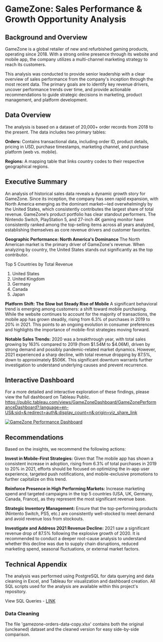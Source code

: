 
# GameZone: Sales Performance & Growth Opportunity Analysis

## Background and Overview
GameZone is a global retailer of new and refurbished gaming products, operating since 2018. With a strong online presence through its website and mobile app, the company utilizes a multi-channel marketing strategy to reach its customers.

This analysis was conducted to provide senior leadership with a clear overview of sales performance from the company's inception through the most recent data. The primary goals are to identify key revenue drivers, uncover performance trends over time, and provide actionable recommendations to guide strategic decisions in marketing, product management, and platform development.

## Data Overview
The analysis is based on a dataset of 20,000+ order records from 2018 to the present. The data includes two primary tables:

  **Orders:** Contains transactional data, including order ID, product details, pricing in USD, purchase timestamps, marketing channel, and purchase platform (web vs. mobile).

  **Regions:** A mapping table that links country codes to their respective geographical regions.

## Executive Summary
An analysis of historical sales data reveals a dynamic growth story for GameZone. Since its inception, the company has seen rapid expansion, with North America emerging as the dominant market—led overwhelmingly by the United States, which consistently contributes the largest share of total revenue. GameZone’s product portfolio has clear standout performers. The Nintendo Switch, PlayStation 5, and 27-inch 4K gaming monitor have consistently ranked among the top-selling items across all years analyzed, establishing themselves as core revenue drivers and customer favorites.

**Geographic Performance: North America's Dominance**
The North American market is the primary driver of GameZone's revenue. When analyzing by country, the United States stands out significantly as the top contributor.

Top 5 Countries by Total Revenue
1. United States
2. United Kingdom
3. Germany
4. Canada
5. Japan

**Platform Shift: The Slow but Steady Rise of Mobile**
A significant behavioral trend is emerging among customers: a shift toward mobile purchasing. While the website continues to account for the majority of transactions, the mobile app has grown steadily, rising from 6.3% of purchases in 2019 to 20% in 2021. This points to an ongoing evolution in consumer preferences and highlights the importance of mobile-first strategies moving forward.

**Notable Sales Trends:**
2020 was a breakthrough year, with total sales growing by 163% compared to 2019 (from $1.54M to $4.06M), driven by strong demand and possibly pandemic-related market dynamics. However, 2021 experienced a sharp decline, with total revenue dropping by 87.5%, down to approximately $506K. This significant downturn warrants further investigation to understand underlying causes and prevent recurrence.

## Interactive Dashboard
For a more detailed and interactive exploration of these findings, please view the full dashboard on Tableau Public.
https://public.tableau.com/views/GameZoneDashboard/GameZonePerformanceDashboard?:language=en-US&:sid=&:redirect=auth&:display_count=n&:origin=viz_share_link

<div class='tableauPlaceholder' id='viz1750461361241' style='position: relative'><noscript><a href='#'><img alt='GameZone Performance Dashboard ' src='https:&#47;&#47;public.tableau.com&#47;static&#47;images&#47;Ga&#47;GameZoneDashboard&#47;GameZonePerformanceDashboard&#47;1_rss.png' style='border: none' /></a></noscript><object class='tableauViz'  style='display:none;'><param name='host_url' value='https%3A%2F%2Fpublic.tableau.com%2F' /> <param name='embed_code_version' value='3' /> <param name='site_root' value='' /><param name='name' value='GameZoneDashboard&#47;GameZonePerformanceDashboard' /><param name='tabs' value='no' /><param name='toolbar' value='yes' /><param name='static_image' value='https:&#47;&#47;public.tableau.com&#47;static&#47;images&#47;Ga&#47;GameZoneDashboard&#47;GameZonePerformanceDashboard&#47;1.png' /> <param name='animate_transition' value='yes' /><param name='display_static_image' value='yes' /><param name='display_spinner' value='yes' /><param name='display_overlay' value='yes' /><param name='display_count' value='yes' /><param name='language' value='en-US' /></object></div>               



## Recommendations
Based on the insights, we recommend the following actions:

**Invest in Mobile-First Strategies:** Given that The mobile app has shown a consistent increase in adoption, rising from 6.3% of total purchases in 2019 to 20% in 2021, efforts should be focused on optimizing the in-app user experience, targeted push notifications, and mobile-exclusive promotions to further capitalize on this trend.

**Reinforce Presence in High Performing Markets:** Increase marketing spend and targeted campaigns in the top 5 countries (USA, UK, Germany, Canada, France), as they represent the most significant revenue base.

**Strategic Inventory Management:** Ensure that the top-performing products (Nintento Switch, PS5, etc.) are consistently well-stocked to meet demand and avoid revenue loss from stockouts.

**Investigate and Address 2021 Revenue Decline:** 2021 saw a significant revenue drop of 87.5% following the explosive growth of 2020.
It is recommended to conduct a deeper root-cause analysis to understand whether this decline was due to supply chain disruptions, reduced marketing spend, seasonal fluctuations, or external market factors.

## Technical Appendix
The analysis was performed using PostgreSQL for data querying and data cleaning in Excel, and Tableau for visualization and dashboard creation. All SQL scripts used for the analysis are available within this project's repository.

View SQL Queries - [LINK](https://github.com/estgguido/data-analytics-portfolio/blob/1a616da41b2ce4cd532f1f9efdb780fa15bea738/Gamezone/Queries.sql)

### Data Cleaning

The file 'gamezone-orders-data-copy.xlsx' contains both the original (uncleaned) dataset and the cleaned version for easy side-by-side comparison.

